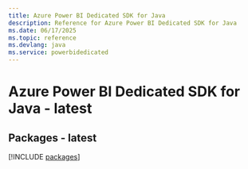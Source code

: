 ```yaml
---
title: Azure Power BI Dedicated SDK for Java
description: Reference for Azure Power BI Dedicated SDK for Java
ms.date: 06/17/2025
ms.topic: reference
ms.devlang: java
ms.service: powerbidedicated
---
```

# Azure Power BI Dedicated SDK for Java - latest
## Packages - latest
[!INCLUDE [packages](power-bi-dedicated-index.md)]